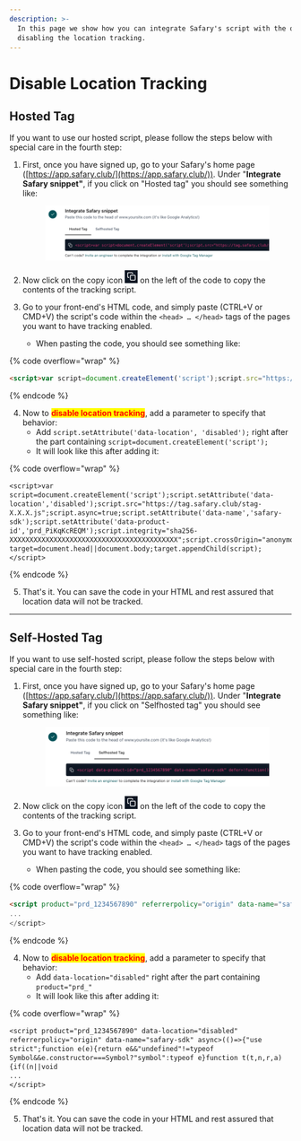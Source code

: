 ```yaml
---
description: >-
  In this page we show how you can integrate Safary's script with the option of
  disabling the location tracking.
---
```


# Disable Location Tracking

## Hosted Tag

If you want to use our hosted script, please follow the steps below with special care in the fourth step:

1.  First, once you have signed up, go to your Safary's home page ([https://app.safary.club/](https://app.safary.club/)).  Under "**Integrate Safary snippet"**, if you click on "Hosted tag" you should see something like:

    <figure><img src="../../.gitbook/assets/image (9).png" alt=""><figcaption></figcaption></figure>
2. Now click on the copy icon ![](<../../.gitbook/assets/image (5).png>) on the left of the code to copy the contents of the tracking script.
3. Go to your front-end's HTML code, and simply paste (CTRL+V or CMD+V) the script's code within the `<head> … </head>` tags of the pages you want to have tracking enabled.&#x20;
   * When pasting the code, you should see something like:

{% code overflow="wrap" %}
```html
<script>var script=document.createElement('script');script.src="https://tag.safary.club/stag-X.X.X.js";script.async=true;script.setAttribute('data-name','safary-sdk');script.setAttribute('data-product-id','prd_PiKqKcREQM');script.integrity="sha256-XXXXXXXXXXXXXXXXXXXXXXXXXXXXXXXXXXXXXXXXXX";script.crossOrigin="anonymous";var target=document.head||document.body;target.appendChild(script);</script>
```
{% endcode %}

4. Now to <mark style="color:red;">**disable location tracking**</mark>, add a parameter to specify that behavior:
   * Add `script.setAttribute('data-location', 'disabled');` right after the part containing `script=document.createElement('script');`
   * It will look like this after adding it:

{% code overflow="wrap" %}
```markup
<script>var script=document.createElement('script');script.setAttribute('data-location','disabled');script.src="https://tag.safary.club/stag-X.X.X.js";script.async=true;script.setAttribute('data-name','safary-sdk');script.setAttribute('data-product-id','prd_PiKqKcREQM');script.integrity="sha256-XXXXXXXXXXXXXXXXXXXXXXXXXXXXXXXXXXXXXXXXXX";script.crossOrigin="anonymous";var target=document.head||document.body;target.appendChild(script);</script>
```
{% endcode %}

5. That's it.  You can save the code in your HTML and rest assured that location data will not be tracked.

***

## Self-Hosted Tag

If you want to use self-hosted script, please follow the steps below with special care in the fourth step:

1.  First, once you have signed up, go to your Safary's home page ([https://app.safary.club/](https://app.safary.club/)). Under "**Integrate Safary snippet"**, if you click on "Selfhosted tag" you should see something like:

    <figure><img src="../../.gitbook/assets/image (8).png" alt=""><figcaption></figcaption></figure>
2. Now click on the copy icon ![](<../../.gitbook/assets/image (5).png>) on the left of the code to copy the contents of the tracking script.
3. Go to your front-end's HTML code, and simply paste (CTRL+V or CMD+V) the script's code within the `<head> … </head>` tags of the pages you want to have tracking enabled.&#x20;
   * When pasting the code, you should see something like:

{% code overflow="wrap" %}
```html
<script product="prd_1234567890" referrerpolicy="origin" data-name="safary-sdk" async>(()=>{"use strict";function e(e){return e&&"undefined"!=typeof Symbol&&e.constructor===Symbol?"symbol":typeof e}function t(t,n,r,a){if((n||void
...
</script>
```
{% endcode %}

4. Now to <mark style="color:red;">**disable location tracking**</mark>, add a parameter to specify that behavior:
   * Add `data-location="disabled"` right after the part containing `product="prd_"`
   * It will look like this after adding it:

{% code overflow="wrap" %}
```markup
<script product="prd_1234567890" data-location="disabled" referrerpolicy="origin" data-name="safary-sdk" async>(()=>{"use strict";function e(e){return e&&"undefined"!=typeof Symbol&&e.constructor===Symbol?"symbol":typeof e}function t(t,n,r,a){if((n||void
...
</script>
```
{% endcode %}

5. That's it.  You can save the code in your HTML and rest assured that location data will not be tracked.
